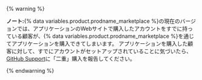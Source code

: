 {% warning %}

**ノート:**{% data variables.product.prodname_marketplace %}の現在のバージョンでは、アプリケーションのWebサイトで購入したアカウントをすでに持っている顧客が、{% data variables.product.prodname_marketplace %}を通じてアプリケーションを購入できてしまいます。 アプリケーションを購入した顧客に対して、すでにアカウントがセットアップされていることに気づいたら、[GitHub Support](https://github.com/contact)に「二重」購入を報告してください。

{% endwarning %}
